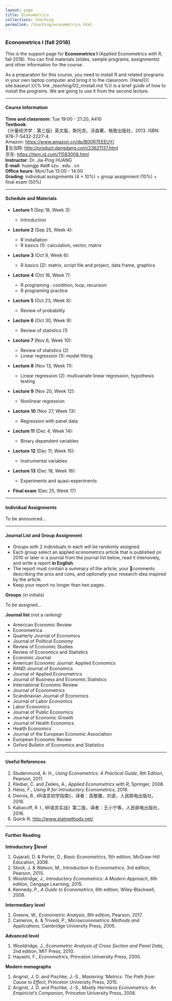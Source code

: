 ```yaml
---
layout: page
title: Econometrics
collections: teaching
permalink: /teaching/econometrics.html
---
```


### Econometrics I (fall 2018)

This is the support page for **Econometrics I** (Applied Econometrics with R, fall 2018). You can find materials (slides, sample programs, assignments) and other information for the course.

As a preparation for this course, you need to install R and related programs in your own laptop computer and bring it to the classroom. [Here]({{ site.baseurl }}{% link _teaching/02_rinstall.md %}) is a brief guide of how to install the programs. We are going to use it from the second lecture.

---
#### Course Information

**Time and classroom**: Tue 19:00 - 21:20, A410    
**Textbook**:   
《计量经济学：第三版》英文版，斯托克、沃森著，格致出版社，2013. ISBN: 978-7-5432-2227-4.    
Amazon: <https://www.amazon.cn/dp/B00R7EEEUY/>    
当当网: <http://product.dangdang.com/23621137.html>    
京东: <https://item.jd.com/11583008.html>   
**Instructor**: Dr. Jia-Ping HUANG   
**E-mail**: huangjp #at# szu . edu . cn  
**Office hours**: Mon/Tue 13:00 - 14:00      
**Grading**: individual assignments (4 &times; 10%) + group assignment (10%) + final exam (50%)

---
#### Schedule and Materials
* **Lecture 1** (Sep 18, Week 3):

	- Introduction     

* **Lecture 2** (Sep 25, Week 4):

	- R installation
	- R basics (1): calculation, vector, matrix   

* **Lecture 3** (Oct 9, Week 6):

	- R basics (2): matrix, script file and project, data frame, graphics  

* **Lecture 4** (Oct 16, Week 7):

	- R programing : condition, loop, recursion
	- R programing practice   

* **Lecture 5** (Oct 23, Week 8):

	- Review of probability   

* **Lecture 6** (Oct 30, Week 9):

	- Review of statistics (1)   

* **Lecture 7** (Nov 6, Week 10):

	- Review of statistics (2)   
	- Linear regression (1): model fitting    

* **Lecture 8** (Nov 13, Week 11):

	- Linear regression (2): multivariate linear regression, hypothesis testing    

* **Lecture 9** (Nov 20, Week 12):

	- Nonlinear regression    

* **Lecture 10** (Nov 27, Week 13):

	- Regression with panel data    

* **Lecture 11** (Dec 4, Week 14):

	- Binary dependent variables    

* **Lecture 12** (Dec 11, Week 15):

	- Instrumental variables    

* **Lecture 13** (Dec 18, Week 16):

	- Experiments and quasi-experiments

* **Final exam** (Dec 25, Week 17)



---
#### Individual Assignments

To be announced...

---
#### Journal List and Group Assignment

* Groups with 2 individuals in each will be randomly assigned.
* Each group select an applied econometrics article that is published on 2010 or later in a journal from the journal list below, read it intensively, and write a report **in English**.
* The report must contain a summary of the article, your comments describing the pros and cons, and optionally your research idea inspired by the article.
* Keep your report no longer than two pages.

**Groups** (in initials)

To be assigned...

**Journal list** (not a ranking)

* American Economic Review
* Econometrica
* Quarterly Journal of Economics
* Journal of Political Economy
* Review of Economic Studies
* Review of Economics and Statistics
* Economic Journal
* American Economic Journal: Applied Economics
* RAND Journal of Economics
* Journal of Applied Econometrics
* Journal of Business and Economic Statistics
* International Economic Review
* Journal of Econometrics
* Scandinavian Journal of Economics
* Journal of Labor Economics
* Labor Economics
* Journal of Public Economics
* Journal of Economic Growth
* Journal of Health Economics
* Health Economics
* Journal of the European Economic Association
* European Economic Review
* Oxford Bulletin of Economics and Statistics

---
#### Useful References

1. Studenmund, A. H., *Using Econometrics: A Practical Guide*, 6th Edition, Pearson, 2011.
2. Kleiber, C. and Zeileis, A., *Applied Econometrics with R*, Springer, 2008.
3. Heiss, F., *Using R for Introductory Econometrics*, 2016.
4. Dennis, B., 《R语言初学指南》，译者：高敬雅、刘波，人民邮电出版社，2016.
5. Kabacoff, R. I., 《R语言实战》第二版，译者：王小宁等，人民邮电出版社，2016.
6. Quick-R, <http://www.statmethods.net/>


---
#### Further Reading

**Introductory level**

1. Gujarati, D. & Porter, D., *Basic Econometrics*, 5th edition, McGraw-Hill Education, 2008.
2. Stock, J. & Watson, M., *Introduction to Econometrics*, 3rd edition, Pearson, 2015.
3. Wooldridge, J., *Introductory Econometrics: A Modern Approach*, 6th edition, Cengage Learning, 2015.
4. Kennedy, P., *A Guide to Econometrics*, 6th edition, Wiley-Blackwell, 2008.

**Intermediary level**

1. Greene, W., *Econometric Analysis*, 8th edition, Pearson, 2017.
2. Cameron, A. & Trivedi, P., *Microeconometrics: Methods and Applications*, Cambridge University Press, 2005.

**Advanced level**

1. Wooldridge, J., *Econometric Analysis of Cross Section and Panel Data*, 2nd edition, MIT Press, 2010.
2. Hayashi, F., *Econometrics*, Princeton University Press, 2000.

**Modern monographs**

1. Angrist, J. D. and Pischke, J.-S., *Mastering 'Metrics: The Path from Cause to Effect*, Princeton University Press, 2015.
2. Angrist, J. D. and Pischke, J.-S., *Mostly Harmless Econometrics: An Empiricist’s Companion*, Princeton University Press, 2008.
